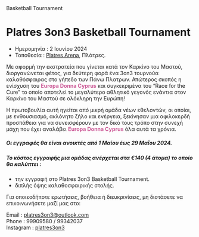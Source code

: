 <!DOCTYPE html>
<html lang="el">
<head>
    <meta charset="UTF-8">
    <meta name="viewport" content="width=device-width, initial-scale=1.0">
    Basketball Tournament
</head>
<body>
    <h1>Platres 3on3 Basketball Tournament </h1>
    <ul>
    <li <h5>Ημερομηνία : 2 Ιουνίου 2024</h5></li> 
    <li>Τοποθεσία : <a href="https://platresarena.com/">Platres Arena</a>, Πλάτρες.</li>
</ul>
    <p>
Με αφορμή την εκστρατεία που γίνεται κατά τον Καρκίνο του Μαστού, διοργανώνεται φέτος, για δεύτερη φορά ένα 3on3 τουρνούα καλαθόσφαιρας στο γήπεδο των Πάνω Πλατρων. Απώτερος σκοπός η ενίσχυση του <span style="color: #CB5996; font-weight: bold;">Europa Donna Cyprus</span> και συγκεκριμένα του “Race for the Cure” το οποίο αποτελεί το μεγαλύτερο αθλητικό γεγονός ενάντια στον Καρκίνο του Μαστού σε ολόκληρη την Ευρώπη!
   
Η πρωτοβουλία αυτή ηγείται από μικρή ομάδα νέων εθελοντών, οι οποίοι, με ενθουσιασμό, ακλόνητο ζήλο και ενέργεια, ξεκίνησαν μια αφιλοκερδή προσπάθεια για να συνεισφέρουν με τον δικό τους τρόπο στην συνεχή μάχη που έχει αναλάβει <span style="color: #CB5996; font-weight: bold;">Europa Donna Cyprus</span> όλα αυτά τα χρόνια. 
    
<h5>Οι εγγραφές θα είναι ανοικτές από 1 Μαίου έως 29 Μαΐου 2024.</h5>
    
<h5>Το κόστος εγγραφής μια ομάδας ανέρχεται στα €140 (4 άτομα) το οποίο θα καλύπτει :</h5>
<ul>
    <li>την εγγραφή στο Platres 3on3 Basketball Tournament.</li> 
    <li>διπλής όψης καλαθοσφαιρικής στολής.</li>
</ul>  
Για οποιεσδήποτε ερωτήσεις, βοήθεια ή διευκρινίσεις, μη διστάσετε να επικοινωνήσετε μαζί μας στο:
    </p>
    <p>
        Email : <a href="mailto:platres3on3@outlook.com">platres3on3@outlook.com</a><br>
        Phone : 99909580 / 99342037 <br>
        Instagram : <a href="https://www.instagram.com/platres3on3/?igsh=ZTFxa2R1MnJ0NGlk&utm_source=qr">platres3on3</a> 
    </p>
</body>
</html>
